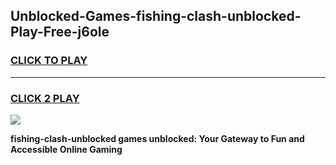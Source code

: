 
## Unblocked-Games-fishing-clash-unblocked-Play-Free-j6ole
<h3>
<a href="https://premium76.site?title=fishing-clash-unblocked&ref=18A1">CLICK TO PLAY</a></h3>
<hr>

<h3>
<a href="https://premium76.site?title=fishing-clash-unblocked&ref=18A1">CLICK 2 PLAY</a>
  
</h3>

<a href="https://premium76.site?title=fishing-clash-unblocked&ref=18A1"><img src="https://clearcache.store/games.png"></a>


**fishing-clash-unblocked games unblocked: Your Gateway to Fun and Accessible Online Gaming**
